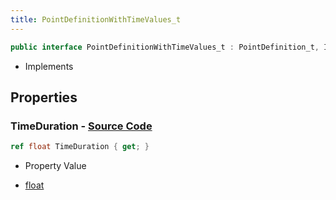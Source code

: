 ```yaml
---
title: PointDefinitionWithTimeValues_t
---
```


```csharp
public interface PointDefinitionWithTimeValues_t : PointDefinition_t, ISchemaClass<PointDefinition_t>, ISchemaClass<PointDefinitionWithTimeValues_t>, ISchemaField, ISchemaClass, INativeHandle
```

- Implements

## Properties

### **TimeDuration** - [Source Code](https://github.com/swiftly-solution/swiftlys2/blob/main/managed/src/SwiftlyS2.Generated/Schemas/Interfaces/PointDefinitionWithTimeValues_t.cs#L16)

```csharp
ref float TimeDuration { get; }
```

- Property Value

- [float](https://learn.microsoft.com/dotnet/api/system.single)

